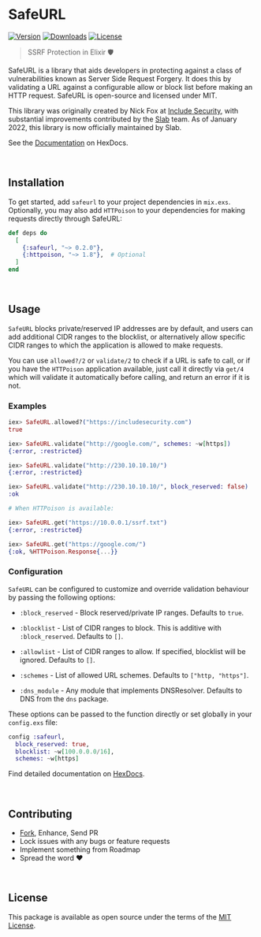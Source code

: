SafeURL
=======

<!--[![Build Status][badge-github]][github-build]-->
[![Version][badge-version]][hexpm]
[![Downloads][badge-downloads]][hexpm]
[![License][badge-license]][github-license]


> SSRF Protection in Elixir 🛡️


SafeURL is a library that aids developers in protecting against a class of vulnerabilities
known as Server Side Request Forgery. It does this by validating a URL against a configurable
allow or block list before making an HTTP request. SafeURL is open-source and licensed under
MIT.

This library was originally created by Nick Fox at [Include Security][includesecurity],
with substantial improvements contributed by the [Slab][slab] team. As of January 2022, this
library is now officially maintained by Slab.

See the [Documentation][docs] on HexDocs.

<br>




## Installation

To get started, add `safeurl` to your project dependencies in `mix.exs`. Optionally, you may
also add `HTTPoison` to your dependencies for making requests directly through SafeURL:

```elixir
def deps do
  [
    {:safeurl, "~> 0.2.0"},
    {:httpoison, "~> 1.8"},  # Optional
  ]
end
```

<br>




## Usage

`SafeURL` blocks private/reserved IP addresses are by default, and users can add additional
CIDR ranges to the blocklist, or alternatively allow specific CIDR ranges to which the
application is allowed to make requests.

You can use `allowed?/2` or `validate/2` to check if a URL is safe to call, or if you have
the `HTTPoison` application available, just call it directly via `get/4` which will validate
it automatically before calling, and return an error if it is not.


### Examples

```elixir
iex> SafeURL.allowed?("https://includesecurity.com")
true

iex> SafeURL.validate("http://google.com/", schemes: ~w[https])
{:error, :restricted}

iex> SafeURL.validate("http://230.10.10.10/")
{:error, :restricted}

iex> SafeURL.validate("http://230.10.10.10/", block_reserved: false)
:ok

# When HTTPoison is available:

iex> SafeURL.get("https://10.0.0.1/ssrf.txt")
{:error, :restricted}

iex> SafeURL.get("https://google.com/")
{:ok, %HTTPoison.Response{...}}
```


### Configuration

`SafeURL` can be configured to customize and override validation behaviour by passing the
following options:

  * `:block_reserved` - Block reserved/private IP ranges. Defaults to `true`.

  * `:blocklist` - List of CIDR ranges to block. This is additive with `:block_reserved`.
    Defaults to `[]`.

  * `:allowlist` - List of CIDR ranges to allow. If specified, blocklist will be ignored.
    Defaults to `[]`.

  * `:schemes` - List of allowed URL schemes. Defaults to `["http, "https"]`.

  * `:dns_module` - Any module that implements DNSResolver. Defaults to DNS from the `dns` package.

These options can be passed to the function directly or set globally in your `config.exs`
file:

```elixir
config :safeurl,
  block_reserved: true,
  blocklist: ~w[100.0.0.0/16],
  schemes: ~w[https]
```

Find detailed documentation on [HexDocs][docs].

<!--
  TODO: Add section explaining how to use SafeURL with various HTTP libraries
  such as HTTPoison, Tesla, etc. once we remove HTTPoison as a dependency.
-->

<br>




## Contributing

 - [Fork][github-fork], Enhance, Send PR
 - Lock issues with any bugs or feature requests
 - Implement something from Roadmap
 - Spread the word :heart:

<br>




## License

This package is available as open source under the terms of the [MIT License][github-license].

<br>




<!--[badge-github]:     https://github.com/slab/delta-elixir/actions/workflows/ci.yml/badge.svg-->
[badge-version]:    https://img.shields.io/hexpm/v/safeurl.svg
[badge-license]:    https://img.shields.io/hexpm/l/safeurl.svg
[badge-downloads]:  https://img.shields.io/hexpm/dt/safeurl.svg

[hexpm]:            https://hex.pm/packages/safeurl
[github-license]:   https://github.com/slab/safeurl-elixir/blob/master/LICENSE
[github-fork]:      https://github.com/slab/safeurl-elixir/fork

[docs]:             https://hexdocs.pm/safeurl
[slab]:             https://slab.com/
[includesecurity]:  https://github.com/IncludeSecurity


